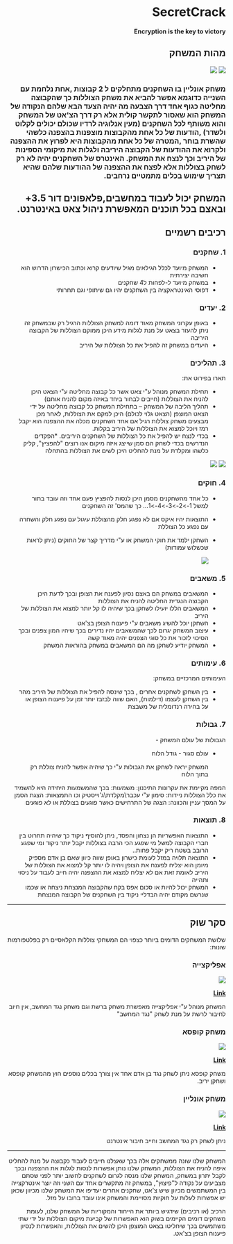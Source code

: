 <div dir='rtl' lang='he'>

# SecretCrack

**Encryption is the key to victory**


 
## מהות המשחק

<img src="https://github.com/V-LGame/SecretCrack/blob/main/img/images.jpg" />
 
<img src="https://github.com/V-LGame/SecretCrack/blob/main/img/201116_submarine-1026x684.jpg" />
 
 
### משחק אונליין בו השחקנים מתחלקים ל 2 קבוצות ,אחת נלחמת עם השנייה כדוגמא אפשר להביא את משחק הצוללות כך שהקבוצה מחליטה כגוף אחד דרך הצבעה מה יהיה הצעד הבא  שלהם הנקודה של המשחק הוא שאסור לתקשר קולית אלא רק דרך הצ'אט של המשחק והוא משותף לכל השחקנים (מעין אנלוגיה לרדיו שכולם יכולים לקלוט ולשדר) ,הודעות של כל אחת מהקבוצות מוצפנות בהצפנה כלשהי שהשרת בוחר ,המטרה של כל אחת מהקבוצות היא לפרוץ את ההצפנה ולקרוא את ההודעות של הקבוצה היריבה ולגלות את מיקומי הספינות של היריב וכך לנצח את המשחק. האינטרס של השחקנים יהיה לא רק לשחק בצוללות אלא לפצח את ההצפנה של ההודעות שלהם שהיא תצריך שימוש בכלים מתמטיים נרחבים.
המשחק יכול לעבוד במחשבים,פלאפונים דור 3.5+ ובאצם בכל תוכנים המאפשרת ניהול צאט באינטרנט.
---


## רכיבים רשמיים


### 1. שחקנים

* המשחק מיועד לכלל הגילאים מגיל שיודעים קרוא וכתוב הכישרון הדרוש הוא חשיבה יצירתית
* במשחק מיועד ל-לפחות ל4 שחקנים
* דפוסי האינטראקציה בין השחקנים יהיו גם שיתופי וגם תחרותי

### 2. יעדים

* באופן עקרוני המשחק מאוד דומה למשחק הצוללות הרגיל רק שבמשחק זה ניתן להעזר בצאט על מנת לגלות מידע היכן ממוקם הצוללות של הקבוצה היריבה
* היעדים במשחק זה להפיל את כל הצוללות של היריב 


### 3. תהליכים

תארו בפירוט את:

* תחילת המשחק מנוהל ע"י צאט אשר כל קבוצה מחליטה ע"י הצאט היכן להניח את הצוללות (חייבים לבחור ביחד באיזה מקום להניח אותם)
*	תהליך הליבה של המשחק – בתחילת המשחק כל קבוצה מחליטה על ידי הצאט המוצפן (הצאט גלוי לכולם) היכן למקם את הצוללות, לאחר מכן מבצעים משחק צוללות רגיל אם אחד השחקנים מכלה את ההצפנה הוא יקבל רמז ויוכל למצוא את הצוללות של היריב בקלות.
*	בכדי לנצח יש להפיל את כל הצוללות של השחקנים היריבים.
*הפקדים הנדרשים בכדי לשחק הם סמן שייצג איזה מיקום אנו רוצים "להפציץ", קליק כלשהו ומקלדת על מנת להחליט היכן לשים את הצוללות בהתחלה

 <img src="https://github.com/V-LGame/SecretCrack/blob/main/img/chat.jpg" />

  <img src="https://github.com/V-LGame/SecretCrack/blob/main/img/Tactic1_ghuy.gif" />

### 4. חוקים

* כל אחד מהשחקנים מסמן היכן לנסות להפציץ פעם אחד וזה עובד בתור למשל 1->2->3->4->1... כך שהמס' זה השחקנים
* התוצאות יהיו איקס אם לא נפגע חלק מהצוללת עיגול עם נפגע חלק והשחרה עם נפגע כל הצוללת
* השחקן ילמד את חוקי המשחק או ע"י מדריך קצר של החוקים (ניתן לראות שכשלוש עמודות)

 
  <img src="https://github.com/V-LGame/SecretCrack/blob/main/img/images.png" />
 
### 5. משאבים

* המשאבים במשחק הם באצם נסיון לפענח את הצופן ובכך לדעת היכן הקבוצה הנגדית החליטה להניח את הצוללות
*  המשאבים הללו יועילו לשחקן בכך שיהיה לו קל יותר למצוא את הצוללות של היריב
*  השחקן יוכל להשיג משאבים ע"י פיענוח הצופן בצ'אט
*  עיצוב המשחק יגרום לכך שהמשאבים יהיו נדירים בכך שיהיו המון צפנים ובכך הסיכוי לזכור את כל סוגי הצפנים יהיה מאוד קשה
*  המשחק יודיע לשחקן מה הם המשאבים במשחק בהוראות המשחק
 
### 6. עימותים

העימותים המרכזיים במשחק:

* בין השחקן לשחקנים אחרים , בכך שינסה להפיל את הצוללות של היריב מהר
* בין השחקן לעצמו (דילמות), האם שווה לבזבז יותר זמן על פיענוח הצופן או על בחירה רנדומלית של משבצת 


### 7. גבולות

הגבולות של עולם המשחק - 
* עולם סגור - גודל הלוח 

  המשחק יראה לשחקן את הגבולות ע"י כך שיהיה אפשר להניח צוללת רק בתוך הלוח 
 
 המפה מקיימת את עקרונות התיכנון:
 משמעות: בכך שהמשמעות היחידה היא להשמיד את כלל הצוללות
 ניידות: סימון ע"י עכבר\מקלדת\ג'וייסטיק וכו
 התמצאות: הצגת הסמן על המסך
 עניין והכוונה: הצגה של התרחישים כאשר פוגעים בצוללת או לא פוגעים


### 8. תוצאות

* התוצאות האפשריות הן נצחון והפסד, ניתן להוסיף ניקוד כך שיהיה תחרוט בין חברי הקבוצה למשל מי שפגע הכי הרבה בצוללות יקבל יותר ניקוד ומי שפגע הרובב בשטח ריק יקבל פחות.. 
* התוצאה תלויה במזל לעומת כישרון באופן שווה כיוון שאם בן אדם מספיק מיומן הוא יצליח לפענח את הצופן ויהיה לו יותר קל למצוא את הצוללות של היריב לאומת זאת אם לא יצליח למצוא את ההצפנה יהיה חייב לעבוד על ניסוי ותהייה 
* המשחק יכול להיות או סכום אפס בקח שהקבוצה המנצחת ניצחה או שכמו שנרשם מקודם יהיה הבדליי ניקוד בין השחקנים של הקבוצה המנצחת

---

## סקר שוק


שלושת המשחקים הדומים ביותר כצפוי הם המשחקי צוללות הקלאסיים רק בפלטפורמות שונות:

 ### אפליקצייה
 
   <img src="https://github.com/V-LGame/SecretCrack/blob/main/img/gdfgdf.png" />
 
 **[Link](https://play.google.com/store/apps/details?id=com.saharon.saharon.tsolelot&hl=iw&gl=US)**
 
 המשחק מנוהל ע"י אפליקצייה מאפשרת משחק ברשת וגם משחק נגד המחשב, אין חיוב לחיבור לרשת על מנת לשחק "נגד המחשב"
 

### משחק קופסא
  
 <img src="https://github.com/V-LGame/SecretCrack/blob/main/img/za.png" />
 
 **[Link](https://www.zap.co.il/model.aspx?modelid=696397)**
 
  משחק קופסא ניתן לשחק נגד בן אדם אחד אין צורך בכלים נוספים חוץ מהמשחק קופסא ושחקן יריב.
    
 
### משחק אונליין

   <img src="https://github.com/V-LGame/SecretCrack/blob/main/img/yo.png" />

  **[Link](http://games.yo-yoo.co.il/games_play.php?game=5013)**
 
 ניתן לשחק רק נגד המחשב וחייב חיבור אינטרנט
 
 ---
 המשחק שלנו שונה ממשחקים אלה בכך שאצלנו חייבים לעבוד כקבוצה על מנת להחליט איפה להניח את הצוללות, המשחק שלנו נותן אפשרות לנסות לגלות את ההצפנה ובכך לקבל יתרון במשחק, המשחק שלנו מנסה לגרום לשחקנים לחשוב יותר לפני שסתם מצביעים על נקודה ל"פיצוץ", במשחק זה מתקשרים אחד עם השני וזה יוצר אינטרקצייה בין המשתמשים מכיוון שיש צ'אט, שחקנים אחרים יעדיפו את המשחק שלנו מכיוון שכאן יש אפשרות לעלות על חוקיות מסויימת והמשחק אינו עובד ברובו על מזל.
  
הרכיב (או רכיבים) שידגיש ביותר את הייחוד והמקוריות של המשחק שלנו, לעומת משחקים דומים הקיימים בשוק הוא האפשרות של קביעת מיקום הצוללות על ידי שתי משתמשים בכך שיחליטו בצאט המוצפן היכן להשים את הצוללות, והאפשרות לנסיון פיענוח הצופן בצ'אט. 


</div>
